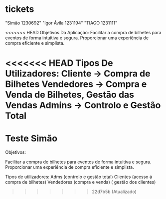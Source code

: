 
# tickets
"Simão 1230692"
"Igor Ávila 1231194"
"TIAGO 1231111"

<<<<<<< HEAD
Objetivos Da Aplicação:
Facilitar a compra de bilhetes para eventos de forma intuitiva e segura.
Proporcionar uma experiência de compra eficiente e simplista.

<<<<<<< HEAD
Tipos De Utilizadores:
Cliente -> Compra de Bilhetes
Vendedores -> Compra e Venda de Bilhetes, Gestão das Vendas
Admins -> Controlo e Gestão Total
=======
Teste Simão
=======
Objetivos:

Facilitar a compra de bilhetes para eventos de forma intuitiva e segura.
Proporcionar uma experiência de compra eficiente e simplista.

Tipos de utilizadores:
Adms (controlo e gestão total) 
Clientes (acesso á compra de bilhetes)
Vendedores (compra e venda) ( gestão dos clientes)
>>>>>>> 22d7b5b (Atualizado)

